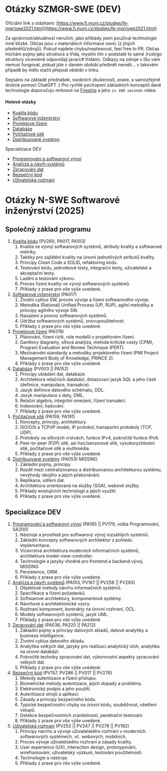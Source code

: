 # Otázky SZMGR-SWE (DEV)

Oficiální link s otázkami: [https://www.fi.muni.cz/studies/fe-mgr/swe2021.html](https://www.fi.muni.cz/studies/fe-mgr/swe2021.html)

Za správnost/aktuálnost neručím, jako příklady jsem používal technologie mně blízké. Občas jsou v materiálech informace navíc (z jiných předmětů/zdrojů). Pokud najdete chybu/nepřesnost, feel free to PR. Občas míchám pojmy jako struktura a třída, myslím tím v podstatě to samé (rust/go struktury víceméně odpovídají java/c# třídám). Odkazy na zdroje v ISu vám nemusí fungovat, pokud jste v daném období předmět neměli... v takovém případě by mělo stačit přepsat období v linku.

Sepsáno na základě přednášek, osobních zkušeností, praxe, a samozřejmě drobné pomoci ChatGPT :) Pro rychlé pochopení základních konceptů dané technologie doporučuju mrknout na [Fireship](https://www.youtube.com/@Fireship) a jeho `in 100 seconds` videa.

#### Hotové otázky

- [Kvalita kódu](1_kvalita_kodu.md)
- [Softwarové inženýrství](2_softwarove_inzenyrstvi.md)
- [Projektové řízení](3_projektove_rizeni.md)
- [Databáze](4_databaze.md)
- [Počítačové sítě](5_pocitacove_site.md)
- [Distribuované systémy](6_distribuovane_systemy.md)

Specializace DEV
- [Programování a softwarový vývoj](dev_1_programovani_a_softwarovy_vyvoj.md)
- [Analýza a návrh systémů](dev_2_analyza_a_navrh.md)
- [Zpracování dat](dev_3_zpracovani_dat.md)
- [Bezpečný kód](dev_4_bezpecny_kod.md)
- [Uživatelská rozhraní](dev_5_uzivatelska_rozhrani.md)

# Otázky N-SWE Softwarové inženýrství (2025)
## **Společný základ programu**

1. [Kvalita kódu](1_kvalita_kodu.md) (PV260, PA017, PA103)
    1. Kvalita ve vývoji softwarových systémů, atributy kvality a softwarové metriky.
    2. Taktiky pro zajištění kvality na úrovni jednotlivých atributů kvality.
    3. Principy Clean Code a SOLID, refaktoring kódu.
    4. Testování kódu, jednotkové testy, integrační testy, uživatelské a akceptační testy.
    5. Ladění a testování výkonu.
    6. Proces řízení kvality ve vývoji softwarových systémů.
    7. Příklady z praxe pro vše výše uvedené.
2. [Softwarové inženýrství](2_softwarove_inzenyrstvi.md) (PA017)
    1. Životní cyklus SW, proces vývoje a řízení softwarového vývoje.
    2. Metodika (Rational) Unified Process (UP, RUP), agilní metodiky a principy agilního vývoje SW.
    3. Nasazení a provoz softwarových systémů.
    4. Údržba softwarových systémů, znovupoužitelnost.
    5. Příklady z praxe pro vše výše uvedené.
3. [Projektové řízení](3_projektove_rizeni.md) (PA179)
    1. Plánování, řízení rizik, role modelů v projektovém řízení.
    2. Ganttovy diagramy, síťová analýza, metoda kritické cesty (CPM), Program Evaluation and Review Technique (PERT).
    3. Mezinárodní standardy a metodiky projektového řízení (PMI Project Management Body of Knowledge, PRINCE 2).
    4. Příklady z praxe pro vše výše uvedené.
4. [Databáze](4_databaze.md) (PV003 || PA152)
    1. Principy ukládání dat, databáze.
    2. Architektura relačních databází, dotazovací jazyk SQL a jeho části (definice, manipulace, transakce).
    3. Jazyk definice datového schématu, DDL.
    4. Jazyk manipulace s daty, DML.
    5. Relační algebra, integritní omezení, řízení transakcí.
    6. Indexování, hašování.
    7. Příklady z praxe pro vše výše uvedené.
5. [Počítačové sítě](5_pocitacove_site.md) (PA159, PA191)
    1. Koncepty, principy, architektury.
    2. ISO/OSI a TCP/IP model, IP protokol, transportní protokoly (TCP, UDP).
    3. Protokoly na síťových vrstvách, funkce IPv4, pokročilé funkce IPv6.
    4. Peer-to-peer (P2P) sítě, ad-hoc/senzorové sítě, vysokorychlostní sítě, počítačové sítě a multimédia.
    5. Příklady z praxe pro vše výše uvedené.
6. [Distribuované systémy](6_distribuovane_systemy.md) (PA053) MISSING
    1. Základní pojmy, principy.
    2. Rozdíl mezi centralizovanou a distribuovanou architekturou systému, nevýhody obojího a jejich překonávání.
    3. Replikace, sdílení dat.
    4. Architektura orientovaná na služby (SOA), webové služby.
    5. Příklady existujících technologií a jejich využití.
    6. Příklady z praxe pro vše výše uvedené.

## **Specializace DEV**

1. [Programování a softwarový vývoj](dev_1_programovani_a_softwarovy_vyvoj.md) (PA165 || PV179, volba Programování, SA200)
    1. Nástroje a prostředí pro softwarový vývoj rozsáhlých systémů.
    2. Základní koncepty softwarových architektur z pohledu implementace.
    3. Vícevrstvá architektura moderních informačních systémů, architektura model-view-controller.
    4. Technologie a jazyky vhodné pro frontend a backend vývoj. MISSING
    5. Persistence, ORM.
    6. Příklady z praxe pro vše výše uvedené.
2. [Analýza a návrh systémů](dev_2_analyza_a_navrh.md) (PA103, PV167 || PV258 || PV293)
    1. Objektové metody návrhu informačních systémů.
    2. Specifikace a řízení požadavků.
    3. Softwarové architektury, komponentové systémy.
    4. Návrhové a architektonické vzory.
    5. Rozhraní komponent, kontrakty na úrovni rozhraní, OCL.
    6. Modely softwarových systémů, jazyk UML.
    7. Příklady z praxe pro vše výše uvedené.
3. [Zpracování dat](dev_3_zpracovani_dat.md) (PA036, PA220 || PA212)
    1. Základní pojmy a principy datových skladů, datové analytiky a business intelligence.
    2. Životní cyklus datového skladu.
    3. Analytika velkých dat, jazyky pro realizaci analytický úloh, analytika na úrovni databází.
    4. Pokročilé techniky zpracování dat, výkonnostní aspekty zpracování velkých dat.
    5. Příklady z praxe pro vše výše uvedené.
4. [Bezpečný kód](dev_4_bezpecny_kod.md) (PV157, PV286 || PV017 || PV276)
    1. Metody autentizace a řízení přístupu.
    2. Biometrické metody autentizace, jejich dopady a problémy.
    3. Elektronický podpis a jeho použití.
    4. Autentizace strojů a aplikací.
    5. Zásady a principy bezpečného kódu.
    6. Typické bezpečnostní chyby na úrovni kódu, souběžnost, ošetření vstupů.
    7. Detekce bezpečnostních zranitelností, penetrační testování.
    8. Příklady z praxe pro vše výše uvedené.
5. [Uživatelská rozhraní](dev_5_uzivatelska_rozhrani.md) (PV252 || PV247 || PV278 || PV182)
    1. Principy návrhu a vývoje uživatelského rozhraní v moderních softwarových systémech, vč. webových, mobilních.
    2. Proces vývoje uživatelského rozhraní a zásady kvality.
    3. User experience (UX), interaction design, prototypování, wireframování, uživatelský výzkum, testování použitelnosti.
    4. Technologie a nástroje.
    5. Příklady z praxe pro vše výše uvedené.